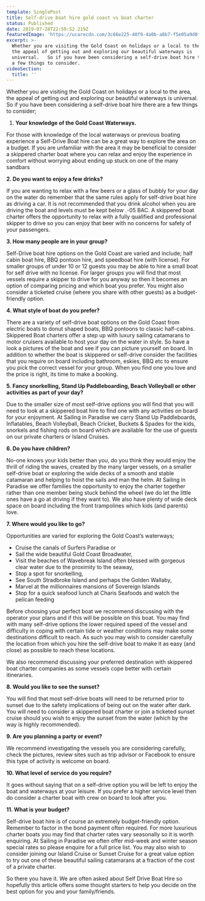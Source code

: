 ```yaml
---
template: SinglePost
title: Self-drive boat hire gold coast vs boat charter
status: Published
date: 2019-07-28T22:59:52.219Z
featuredImage: 'https://ucarecdn.com/3c66e225-40f9-4a0b-a8b7-f5e05a9d0f10/'
excerpt: >-
  Whether you are visiting the Gold Coast on holidays or a local to the area,
  the appeal of getting out and exploring our beautiful waterways is
  universal.   So if you have been considering a self-drive boat hire there are
  a few things to consider.
videoSection:
  title: ''
---
```

Whether you are visiting the Gold Coast on holidays or a local to the area, the appeal of getting out and exploring our beautiful waterways is universal.   So if you have been considering a self-drive boat hire there are a few things to consider;



1. **Your knowledge of the Gold Coast Waterways.**

For those with knowledge of the local waterways or previous boating experience a Self-Drive Boat hire can be a great way to explore the area on a budget.  If you are unfamiliar with the area it may be beneficial to consider a skippered charter boat where you can relax and enjoy the experience in comfort without worrying about ending up stuck on one of the many sandbars



**2.  Do you want to enjoy a few drinks?**

If you are wanting to relax with a few beers or a glass of bubbly for your day on the water do remember that the same rules apply for self-drive boat hire as driving a car.  It is not recommended that you drink alcohol when you are driving the boat and levels must be kept below .-05 BAC.   A skippered boat charter offers the opportunity to relax with a fully qualified and professional skipper to drive so you can enjoy that beer with no concerns for safety of your passengers.



**3.  How many people are in your group?**

Self-Drive boat hire options on the Gold Coast are varied and include; half cabin boat hire, BBQ pontoon hire, and speedboat hire (with license).  For smaller groups of under 10 or 12  guests you may be able to hire a small boat for self drive with no license.    For larger groups you will find that most vessels require a skipper to drive for you anyway so then it becomes an option of comparing pricing and which boat you prefer.   You might also consider a ticketed cruise (where you share with other guests) as a budget-friendly option.



**4.  What style of boat do you prefer?**

There are a variety of self-drive boat options on the Gold Coast from electric boats to donut shaped boats, BBQ pontoons to classic half-cabins.  Skippered Boat charters offer a step up with luxury sailing catamarans to motor cruisers available to host your day on the water in style.  So have a look a pictures of the boat and see if you can picture yourself on board.  In addition to whether the boat is skippered or self-drive consider the facilities that you require on board including bathroom, eskies, BBQ etc to ensure you pick the correct vessel for your group.   When you find one you love and the price is right, its time to make a booking.  



**5.  Fancy snorkelling, Stand Up Paddleboarding, Beach Volleyball or other activities as part of your day?**

Due to the smaller size of most self-drive options you will find that you will need to look at a skippered boat hire to find one with any activities on board for your enjoyment.  At Sailing in Paradise we carry Stand Up Paddleboards, Inflatables, Beach Volleyball, Beach Cricket, Buckets & Spades for the kids, snorkels and fishing rods on board which are available for the use of guests on our private charters or Island Cruises.



**6.  Do you have children?**

No-one knows your kids better than you, do you think they would enjoy the thrill of riding the waves, created by the many larger vessels, on a smaller self-drive boat or exploring the wide decks of a smooth and stable catamaran and helping to hoist the sails and man the helm.     At Sailing in Paradise we offer families the opportunity to enjoy the charter together rather than one member being stuck behind the wheel (we do let the little ones have a go at driving if they want to). We also have plenty of wide deck space on board including the front trampolines which kids (and parents) love.



**7.  Where would you like to go?**

Opportunities are varied for exploring the Gold Coast’s waterways;

* Cruise the canals of Surfers Paradise or
* Sail the wide beautiful Gold Coast Broadwater,   
* Visit the beaches of Wavebreak Island often blessed with gorgeous clear water due to the proximity to the seaway, 
* Stop a spot for snorkelling, 
* See South Stradbroke Island and perhaps the Golden Wallaby, 
* Marvel at the millionnaires mansions of Sovereign Islands
* Stop for a quick seafood lunch at Charis Seafoods and watch the pelican feeding

Before choosing your perfect boat we recommend discussing with the operator your plans and if this will be possible on this boat.  You may find with many self-drive options the lower required speed of the vessel and difficulty in coping with certain tide or weather conditions may make some destinations difficult to reach.  As such you may wish to consider carefully the location from which you hire the self-drive boat to make it as easy (and close) as possible to reach these locations.  

We also recommend discussing your preferred destination with skippered boat charter companies as some vessels cope better with certain itineraries.   



**8.  Would you like to see the sunset?**

You will find that most self-drive boats will need to be returned prior to sunset due to the safety implications of being out on the water after dark.  You will need to consider a skippered boat charter or join a ticketed sunset cruise should you wish to enjoy the sunset from the water (which by the way is highly recommended). 



**9.  Are you planning a party or event?**

We recommend investigating the vessels you are considering carefully, check the pictures, review sites such as trip advisor or Facebook to ensure this type of activity is welcome on board.



**10.  What level of service do you require?**

It goes without saying that on a self-drive option you will be left to enjoy the boat and waterways at your leisure.  If you prefer a higher service level then do consider a charter boat with crew on board to look after you.  



**11.  What is your budget?**

Self-drive boat hire is of course an extremely budget-friendly option.  Remember to factor in the bond payment often required.   For more luxurious charter boats you may find that charter rates vary seasonally so it is worth enquiring.   At Sailing in Paradise we often offer mid-week and winter season special rates so please enquire for a full price list.  You may also wish to consider joining our Island Cruise or Sunset Cruise for a great value option to try out one of these beautiful sailing catamarans at a fraction of the cost of a private charter. 



So there you have it.  We are often asked about Self Drive Boat Hire so hopefully this article offers some thought starters to help you decide on the best option for you and your family/friends.

